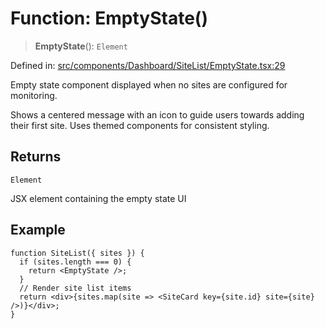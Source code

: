 # Function: EmptyState()

> **EmptyState**(): `Element`

Defined in: [src/components/Dashboard/SiteList/EmptyState.tsx:29](https://github.com/Nick2bad4u/Uptime-Watcher/blob/2a45eeb1723f8f7089001af2c92aa07d82dfe7e4/src/components/Dashboard/SiteList/EmptyState.tsx#L29)

Empty state component displayed when no sites are configured for monitoring.

Shows a centered message with an icon to guide users towards adding their
first site. Uses themed components for consistent styling.

## Returns

`Element`

JSX element containing the empty state UI

## Example

```tsx
function SiteList({ sites }) {
  if (sites.length === 0) {
    return <EmptyState />;
  }
  // Render site list items
  return <div>{sites.map(site => <SiteCard key={site.id} site={site} />)}</div>;
}
```
